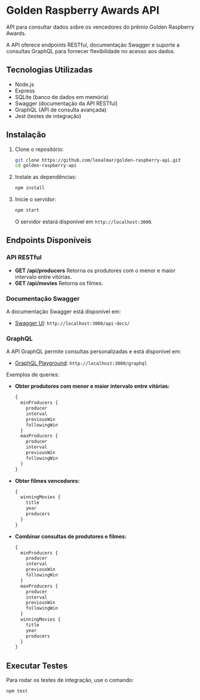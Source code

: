 # Golden Raspberry Awards API

API para consultar dados sobre os vencedores do prêmio Golden Raspberry Awards. 

A API oferece endpoints RESTful, documentação Swagger e suporte a consultas GraphQL para fornecer flexibilidade no acesso aos dados.

## Tecnologias Utilizadas
- Node.js
- Express
- SQLite (banco de dados em memória)
- Swagger (documentação da API RESTful)
- GraphQL (API de consulta avançada)
- Jest (testes de integração)

## Instalação

1. Clone o repositório:

    ```bash
    git clone https://github.com/leoalmar/golden-raspberry-api.git
    cd golden-raspberry-api
    ```

2. Instale as dependências:

    ```bash
    npm install
    ```

3. Inicie o servidor:

    ```bash
    npm start
    ```

   O servidor estará disponível em `http://localhost:3000`.

## Endpoints Disponíveis

### API RESTful

- **GET /api/producers** Retorna os produtores com o menor e maior intervalo entre vitórias.
- **GET /api/movies** Retorna os filmes.

### Documentação Swagger

A documentação Swagger está disponível em:

- [Swagger UI](http://localhost:3000/api-docs/): `http://localhost:3000/api-docs/`

### GraphQL

A API GraphQL permite consultas personalizadas e está disponível em:

- [GraphQL Playground](http://localhost:3000/graphql): `http://localhost:3000/graphql`

Exemplos de queries:

- **Obter produtores com menor e maior intervalo entre vitórias:**

    ```graphql
    {
      minProducers {
        producer
        interval
        previousWin
        followingWin
      }
      maxProducers {
        producer
        interval
        previousWin
        followingWin
      }
    }
    ```

- **Obter filmes vencedores:**

    ```graphql
    {
      winningMovies {
        title
        year
        producers
      }
    }
    ```

- **Combinar consultas de produtores e filmes:**

    ```graphql
    {
      minProducers {
        producer
        interval
        previousWin
        followingWin
      }
      maxProducers {
        producer
        interval
        previousWin
        followingWin
      }
      winningMovies {
        title
        year
        producers
      }
    }
    ```

## Executar Testes

Para rodar os testes de integração, use o comando:

```bash
npm test
